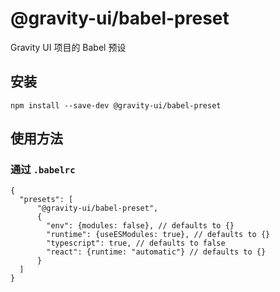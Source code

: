 # @gravity-ui/babel-preset

Gravity UI 项目的 Babel 预设

## 安装
```
npm install --save-dev @gravity-ui/babel-preset
```

## 使用方法

### 通过 `.babelrc`

```json5
{
  "presets": [
      "@gravity-ui/babel-preset",
      {
        "env": {modules: false}, // defaults to {}
        "runtime": {useESModules: true}, // defaults to {}
        "typescript": true, // defaults to false
        "react": {runtime: "automatic"} // defaults to {}
      }
  ]
}
```
